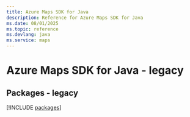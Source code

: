 ```yaml
---
title: Azure Maps SDK for Java
description: Reference for Azure Maps SDK for Java
ms.date: 08/01/2025
ms.topic: reference
ms.devlang: java
ms.service: maps
---
```

# Azure Maps SDK for Java - legacy
## Packages - legacy
[!INCLUDE [packages](maps-index.md)]